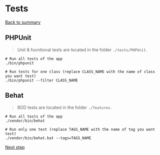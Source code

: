 # Tests

[Back to summary](../index.md)

## PHPUnit
>Unit & fucntional tests are located in the folder ``./tests/PHPUnit``.

```shell
# Run all tests of the app
./bin/phpunit

# Run tests for one class (replace CLASS_NAME with the name of class you want test)
./bin/phpunit --filter CLASS_NAME
```

## Behat
>BDD tests are located in the folder ``./features``.

```shell
# Run all tests of the app
./vendor/bin/behat

# Run only one test (replace TAGS_NAME with the name of tag you want test)
./vendor/bin/behat.bat --tags=TAGS_NAME
```

[Next step](analysis.html "Code Analysis")
